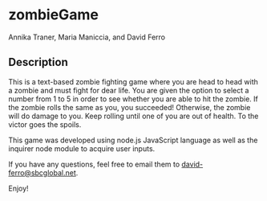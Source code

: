 # zombieGame

Annika Traner, Maria Maniccia, and David Ferro

## Description

This is a text-based zombie fighting game where you are head to head with a zombie and must fight for dear life.  You are given the option to select a number from 1 to 5 in order to see whether you are able to hit the zombie.  If the zombie rolls the same as you, you succeeded!  Otherwise, the zombie will do damage to you.  Keep rolling until one of you are out of health.  To the victor goes the spoils.

This game was developed using node.js JavaScript language as well as the inquirer node module to acquire user inputs.

If you have any questions, feel free to email them to david-ferro@sbcglobal.net.

Enjoy!
